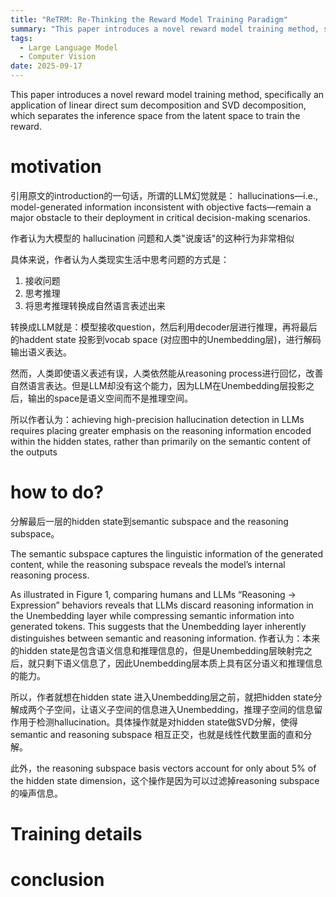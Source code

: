 ```yaml
---
title: "ReTRM: Re-Thinking the Reward Model Training Paradigm"
summary: "This paper introduces a novel reward model training method, specifically an application of linear direct sum decomposition and SVD decomposition, which separates the inference space from the latent space to train the reward."
tags:
  - Large Language Model
  - Computer Vision
date: 2025-09-17
---
```

This paper introduces a novel reward model training method, specifically an application of linear direct sum decomposition and SVD decomposition, which separates the inference space from the latent space to train the reward.

# motivation

引用原文的introduction的一句话，所谓的LLM幻觉就是：
hallucinations—i.e., model-generated information inconsistent with objective facts—remain a major obstacle to their deployment in critical
decision-making scenarios. 

作者认为大模型的 hallucination 问题和人类"说废话"的这种行为非常相似

具体来说，作者认为人类现实生活中思考问题的方式是：

1. 接收问题
2. 思考推理
3. 将思考推理转换成自然语言表述出来

转换成LLM就是：模型接收question，然后利用decoder层进行推理，再将最后的haddent state 投影到vocab space (对应图中的Unembedding层)，进行解码输出语义表达。

然而，人类即使语义表述有误，人类依然能从reasoning process进行回忆，改善自然语言表达。但是LLM却没有这个能力，因为LLM在Unembedding层投影之后，输出的space是语义空间而不是推理空间。

所以作者认为：achieving high-precision hallucination detection in LLMs
requires placing greater emphasis on the reasoning information encoded within the hidden states, rather than primarily
on the semantic content of the outputs

# how to do?

分解最后一层的hidden state到semantic subspace and the reasoning subspace。

The semantic subspace captures the linguistic information of
the generated content, while the reasoning subspace reveals the model’s internal reasoning process.

As illustrated in
Figure 1, comparing humans and LLMs “Reasoning → Expression” behaviors reveals that LLMs discard reasoning
information in the Unembedding layer while compressing semantic information into generated tokens. This suggests
that the Unembedding layer inherently distinguishes between semantic and reasoning information. 作者认为：本来的hidden state是包含语义信息和推理信息的，但是Unembedding层映射完之后，就只剩下语义信息了，因此Unembedding层本质上具有区分语义和推理信息的能力。

所以，作者就想在hidden state 进入Unembedding层之前，就把hidden state分解成两个子空间，让语义子空间的信息进入Unembedding，推理子空间的信息留作用于检测hallucination。具体操作就是对hidden state做SVD分解，使得semantic and reasoning subspace 相互正交，也就是线性代数里面的直和分解。

此外，the reasoning subspace basis vectors account for only about
5% of the hidden state dimension，这个操作是因为可以过滤掉reasoning subspace的噪声信息。


# Training details

# conclusion
